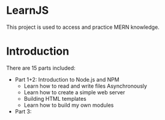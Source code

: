 # LearnJS
This project is used to access and practice MERN knowledge. 

# Introduction
There are 15 parts included: 
- Part 1+2: Introduction to Node.js and NPM
  + Learn how to read and write files  Asynchronously 
  + Learn how to create a simple web server 
  + Building HTML templates
  + Learn how to build my own modules
- Part 3: 